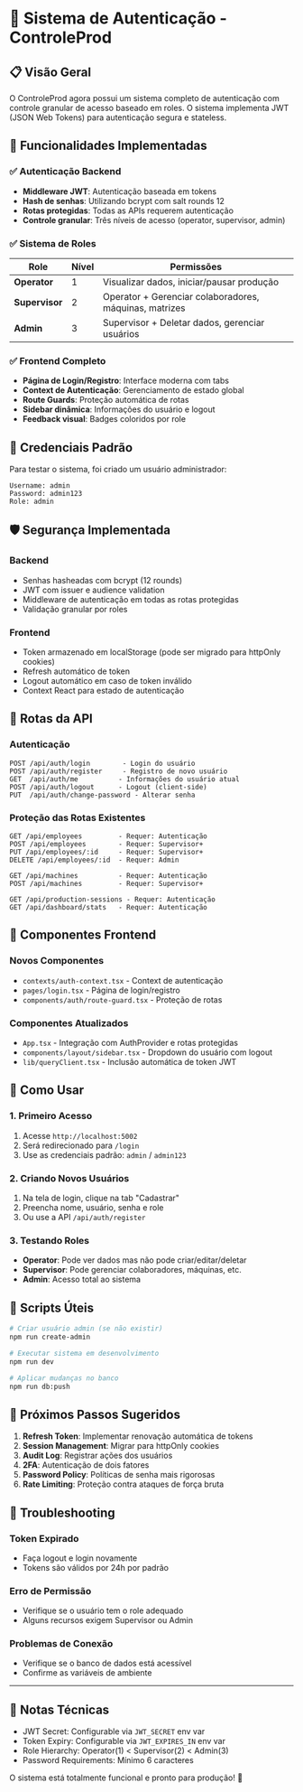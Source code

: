 # 🔐 Sistema de Autenticação - ControleProd

## 📋 Visão Geral

O ControleProd agora possui um sistema completo de autenticação com controle granular de acesso baseado em roles. O sistema implementa JWT (JSON Web Tokens) para autenticação segura e stateless.

## 🚀 Funcionalidades Implementadas

### ✅ Autenticação Backend
- **Middleware JWT**: Autenticação baseada em tokens
- **Hash de senhas**: Utilizando bcrypt com salt rounds 12
- **Rotas protegidas**: Todas as APIs requerem autenticação
- **Controle granular**: Três níveis de acesso (operator, supervisor, admin)

### ✅ Sistema de Roles

| Role | Nível | Permissões |
|------|-------|------------|
| **Operator** | 1 | Visualizar dados, iniciar/pausar produção |
| **Supervisor** | 2 | Operator + Gerenciar colaboradores, máquinas, matrizes |
| **Admin** | 3 | Supervisor + Deletar dados, gerenciar usuários |

### ✅ Frontend Completo
- **Página de Login/Registro**: Interface moderna com tabs
- **Context de Autenticação**: Gerenciamento de estado global
- **Route Guards**: Proteção automática de rotas
- **Sidebar dinâmica**: Informações do usuário e logout
- **Feedback visual**: Badges coloridos por role

## 🔑 Credenciais Padrão

Para testar o sistema, foi criado um usuário administrador:

```
Username: admin
Password: admin123
Role: admin
```

## 🛡️ Segurança Implementada

### Backend
- Senhas hasheadas com bcrypt (12 rounds)
- JWT com issuer e audience validation
- Middleware de autenticação em todas as rotas protegidas
- Validação granular por roles

### Frontend
- Token armazenado em localStorage (pode ser migrado para httpOnly cookies)
- Refresh automático de token
- Logout automático em caso de token inválido
- Context React para estado de autenticação

## 📡 Rotas da API

### Autenticação
```
POST /api/auth/login        - Login do usuário
POST /api/auth/register     - Registro de novo usuário  
GET  /api/auth/me          - Informações do usuário atual
POST /api/auth/logout      - Logout (client-side)
PUT  /api/auth/change-password - Alterar senha
```

### Proteção das Rotas Existentes
```
GET /api/employees         - Requer: Autenticação
POST /api/employees        - Requer: Supervisor+
PUT /api/employees/:id     - Requer: Supervisor+
DELETE /api/employees/:id  - Requer: Admin

GET /api/machines          - Requer: Autenticação
POST /api/machines         - Requer: Supervisor+

GET /api/production-sessions - Requer: Autenticação
GET /api/dashboard/stats   - Requer: Autenticação
```

## 🎨 Componentes Frontend

### Novos Componentes
- `contexts/auth-context.tsx` - Context de autenticação
- `pages/login.tsx` - Página de login/registro
- `components/auth/route-guard.tsx` - Proteção de rotas

### Componentes Atualizados
- `App.tsx` - Integração com AuthProvider e rotas protegidas
- `components/layout/sidebar.tsx` - Dropdown do usuário com logout
- `lib/queryClient.tsx` - Inclusão automática de token JWT

## 🚀 Como Usar

### 1. Primeiro Acesso
1. Acesse `http://localhost:5002`
2. Será redirecionado para `/login`
3. Use as credenciais padrão: `admin` / `admin123`

### 2. Criando Novos Usuários
1. Na tela de login, clique na tab "Cadastrar"
2. Preencha nome, usuário, senha e role
3. Ou use a API `/api/auth/register`

### 3. Testando Roles
- **Operator**: Pode ver dados mas não pode criar/editar/deletar
- **Supervisor**: Pode gerenciar colaboradores, máquinas, etc.
- **Admin**: Acesso total ao sistema

## 🔧 Scripts Úteis

```bash
# Criar usuário admin (se não existir)
npm run create-admin

# Executar sistema em desenvolvimento
npm run dev

# Aplicar mudanças no banco
npm run db:push
```

## 🎯 Próximos Passos Sugeridos

1. **Refresh Token**: Implementar renovação automática de tokens
2. **Session Management**: Migrar para httpOnly cookies
3. **Audit Log**: Registrar ações dos usuários
4. **2FA**: Autenticação de dois fatores
5. **Password Policy**: Políticas de senha mais rigorosas
6. **Rate Limiting**: Proteção contra ataques de força bruta

## 🐛 Troubleshooting

### Token Expirado
- Faça logout e login novamente
- Tokens são válidos por 24h por padrão

### Erro de Permissão
- Verifique se o usuário tem o role adequado
- Alguns recursos exigem Supervisor ou Admin

### Problemas de Conexão
- Verifique se o banco de dados está acessível
- Confirme as variáveis de ambiente

---

## 📝 Notas Técnicas

- JWT Secret: Configurable via `JWT_SECRET` env var
- Token Expiry: Configurable via `JWT_EXPIRES_IN` env var
- Role Hierarchy: Operator(1) < Supervisor(2) < Admin(3)
- Password Requirements: Mínimo 6 caracteres

O sistema está totalmente funcional e pronto para produção! 🎉 